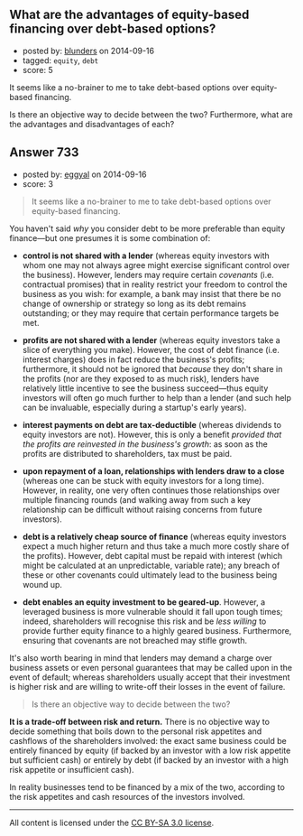 ## What are the advantages of equity-based financing over debt-based options?

- posted by: [blunders](https://stackexchange.com/users/216182/blunders) on 2014-09-16
- tagged: `equity`, `debt`
- score: 5

It seems like a no-brainer to me to take debt-based options over equity-based financing.

Is there an objective way to decide between the two? Furthermore, what are the advantages and disadvantages of each?


## Answer 733

- posted by: [eggyal](https://stackexchange.com/users/310184/eggyal) on 2014-09-16
- score: 3

> It seems like a no-brainer to me to take debt-based options over equity-based financing.

You haven't said *why* you consider debt to be more preferable than equity finance—but one presumes it is some combination of:

* **control is not shared with a lender** (whereas equity investors with whom one may not always agree might exercise significant control over the business).  However, lenders may require certain *covenants* (i.e. contractual promises) that in reality restrict your freedom to control the business as you wish: for example, a bank may insist that there be no change of ownership or strategy so long as its debt remains outstanding; or they may require that certain performance targets be met.

* **profits are not shared with a lender** (whereas equity investors take a slice of everything you make).  However, the cost of debt finance (i.e. interest charges) does in fact reduce the business's profits; furthermore, it should not be ignored that *because* they don't share in the profits (nor are they exposed to as much risk), lenders have relatively little incentive to see the business succeed&mdash;thus equity investors will often go much further to help than a lender (and such help can be invaluable, especially during a startup's early years).

* **interest payments on debt are tax-deductible** (whereas dividends to equity investors are not).  However, this is only a benefit *provided that the profits are reinvested in the business's growth*: as soon as the profits are distributed to shareholders, tax must be paid.

* **upon repayment of a loan, relationships with lenders draw to a close** (whereas one can be stuck with equity investors for a long time).  However, in reality, one very often continues those relationships over multiple financing rounds (and walking away from such a key relationship can be difficult without raising concerns from future investors).

* **debt is a relatively cheap source of finance** (whereas equity investors expect a much higher return and thus take a much more costly share of the profits).  However, debt capital must be repaid with interest (which might be calculated at an unpredictable, variable rate); any breach of these or other covenants could ultimately lead to the business being wound up.

* **debt enables an equity investment to be geared-up**.  However, a leveraged business is more vulnerable should it fall upon tough times; indeed, shareholders will recognise this risk and be *less willing* to provide further equity finance to a highly geared business.  Furthermore, ensuring that covenants are not breached may stifle growth.

It's also worth bearing in mind that lenders may demand a charge over business assets or even personal guarantees that may be called upon in the event of default; whereas shareholders usually accept that their investment is higher risk and are willing to write-off their losses in the event of failure.

> Is there an objective way to decide between the two?

**It is a trade-off between risk and return.**  There is no objective way to decide something that boils down to the personal risk appetites and cashflows of the shareholders involved: the exact same business could be entirely financed by equity (if backed by an investor with a low risk appetite but sufficient cash) or entirely by debt (if backed by an investor with a high risk appetite or insufficient cash).

In reality businesses tend to be financed by a mix of the two, according to the risk appetites and cash resources of the investors involved.



---

All content is licensed under the [CC BY-SA 3.0 license](https://creativecommons.org/licenses/by-sa/3.0/).
